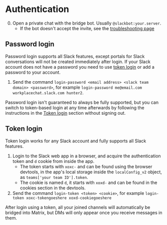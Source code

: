 # Authentication
0. Open a private chat with the bridge bot. Usually `@slackbot:your.server`.
   * If the bot doesn't accept the invite, see the [troubleshooting page](../../general/troubleshooting.md)

## Password login

Password login supports all Slack features, except portals for Slack conversations will not be created immediately after login. If your Slack account does not have a password you need to use [token login](#token-login) or add a password to your account.

1. Send the command `login-password <email address> <slack team domain> <password>`, for example `login-password me@email.com workplacechat.slack.com hunter2`.

Password login isn't guaranteed to always be fully supported, but you can switch to token-based login at any time afterwards by following the instructions in the [Token login](#token-login) section without signing out.

## Token login

Token login works for any Slack account and fully supports all Slack features.

1. Login to the Slack web app in a browser, and acquire the authentication token and `d` cookie from inside the app.
   * The token starts with `xoxc-` and can be found using the browser devtools, in the app's local storage inside the `localConfig_v2` object, as `teams['your team ID'].token`.
   * The cookie is named `d`, it starts with `xoxd-` and can be found in the cookies section in the devtools.
2. Send the command `login-token <token> <cookie>`, for example `login-token xoxc-tokengoeshere xoxd-cookiegoeshere`

After login using a token, all your joined channels will automatically be bridged into Matrix, but DMs will only appear once you receive messages in them.